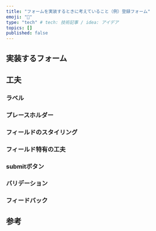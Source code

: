 ```yaml
---
title: "フォームを実装するときに考えていること（例）登録フォーム"
emoji: "🙌"
type: "tech" # tech: 技術記事 / idea: アイデア
topics: []
published: false
---
```


## 実装するフォーム

## 工夫

### ラベル

### プレースホルダー

### フィールドのスタイリング

### フィールド特有の工夫

### submitボタン

### バリデーション

### フィードバック

## 参考
